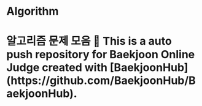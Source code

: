 # Algorithm
<h1> 알고리즘 문제 모음 🌟
This is a auto push repository for Baekjoon Online Judge created with [BaekjoonHub](https://github.com/BaekjoonHub/BaekjoonHub).
